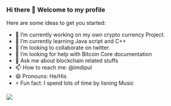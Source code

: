### Hi there 👋 Welcome to my profile


Here are some ideas to get you started:

- 🔭 I’m currently working on my own crypto currency Project.
- 🌱 I’m currently learning Java script and C++
- 👯 I’m looking to collaborate on twitter.
- 🤔 I’m looking for help with Bitcoin Core documentation
- 💬 Ask me about blockchain related stuffs
- 📫 How to reach me: @imdipul
- 😄 Pronouns: He/His
- ⚡ Fun fact: I spend lots of time by lisning Music

<img src="https://github-readme-stats.vercel.app/api?username=imdipul&&show_icons=true&title_color=ffffff&icon_color=bb2acf&text_color=daf7dc&bg_color=151515">
